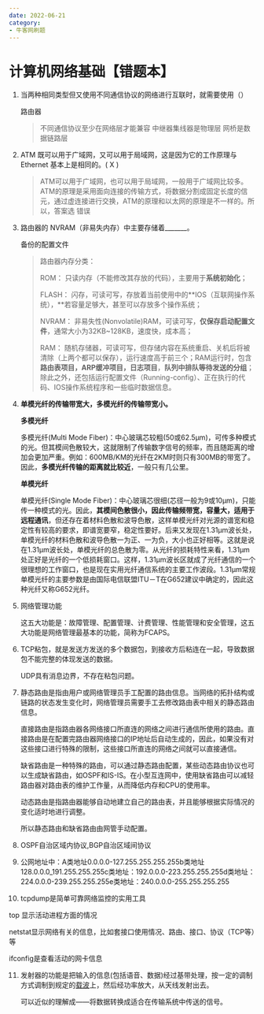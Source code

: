 ```yaml
---
date: 2022-06-21
category:
- 牛客网刷题
---
```


# 计算机网络基础【错题本】

1. 当两种相同类型但又使用不同通信协议的网络进行互联时，就需要使用（）

   路由器

   > 不同通信协议至少在网络层才能兼容 中继器集线器是物理层 网桥是数据链路层

2. ATM 既可以用于广域网，又可以用于局域网，这是因为它的工作原理与 Ethernet 基本上是相同的。( X )

   > ATM可以用于广域网，也可以用于局域网，一般用于广域网比较多。ATM的原理是采用面向连接的传输方式，将数据分割成固定长度的信元，通过虚连接进行交换，ATM的原理和以太网的原理是不一样的。所以，答案选 错误 

3. 路由器的 NVRAM（非易失内存）中主要存储着_______。

   备份的配置文件

   > 路由器内存分类：
   >
   > ROM：    只读内存（不能修改其存放的代码），主要用于**系统初始化**；
   >
   > FLASH：  闪存，可读可写，存放着当前使用中的**IOS（互联网操作系统），**若容量足够大，甚至可以存放多个操作系统；
   >
   > NVRAM：  非易失性(Nonvolatile)RAM，可读可写，**仅保存启动配置文件**，通常大小为32KB~128KB，速度快，成本高；
   >
   > RAM：    随机存储器，可读可写，但存储内容在系统重启、关机后将被清除（上两个都可以保存），运行速度高于前三个；RAM运行时，包含**路由表项目，ARP缓冲项目，日志项目**，**队列中排队等待发送的分组**；除此之外，还包括运行配置文件（Running-config）、正在执行的代码、IOS操作系统程序和一些临时数据信息。

4. **单模光纤的传输带宽大，多模光纤的传输带宽小。**

   **多模光纤**

   多模光纤(Multi Mode Fiber)：中心玻璃芯较粗(50或62.5μm)，可传多种模式的光。但其模间色散较大，这就限制了传输数字信号的频率，而且随距离的增加会更加严重。例如：600MB/KM的光纤在2KM时则只有300MB的带宽了。因此，**多模光纤传输的距离就比较近**，一般只有几公里。 

   **单模光纤** 

   单模光纤(Single Mode Fiber)：中心玻璃芯很细(芯径一般为9或10μm)，只能传一种模式的光。因此，**其模间色散很小，因此传输频带宽，容量大，适用于远程通讯**，但还存在着材料色散和波导色散，这样单模光纤对光源的谱宽和稳定性有较高的要求，即谱宽要窄，稳定性要好。后来又发现在1.31μm波长处，单模光纤的材料色散和波导色散一为正、一为负，大小也正好相等。这就是说在1.31μm波长处，单模光纤的总色散为零。从光纤的损耗特性来看，1.31μm处正好是光纤的一个低损耗窗口。这样，1.31μm波长区就成了光纤通信的一个很理想的工作窗口，也是现在实用光纤通信系统的主要工作波段。1.31μm常规单模光纤的主要参数是由国际电信联盟ITU－T在G652建议中确定的，因此这种光纤又称G652光纤。

5. 网络管理功能

   这五大功能是：故障管理、配置管理、计费管理、性能管理和安全管理，这五大功能是网络管理最基本的功能，简称为FCAPS。

6. TCP粘包，就是发送方发送的多个数据包，到接收方后粘连在一起，导致数据包不能完整的体现发送的数据。

   UDP具有消息边界，不存在粘包问题。

7. 静态路由是指由用户或网络管理员手工配置的路由信息。当网络的拓扑结构或链路的状态发生变化时，网络管理员需要手工去修改路由表中相关的静态路由信息。

   直接路由是指路由器各网络接口所直连的网络之间进行通信所使用的路由。直接路由是在配置完路由器网络接口的IP地址后自动生成的，因此，如果没有对这些接口进行特殊的限制，这些接口所直连的网络之间就可以直接通信。

   缺省路由是一种特殊的路由，可以通过静态路由配置，某些动态路由协议也可以生成缺省路由，如OSPF和IS-IS。在小型互连网中，使用缺省路由可以减轻路由器对路由表的维护工作量，从而降低内存和CPU的使用率。

   动态路由是指路由器能够自动地建立自己的路由表，并且能够根据实际情况的变化适时地进行调整。

   所以静态路由和缺省路由由网管手动配置。
   
8. OSPF自治区域内协议,BGP自治区域间协议

9. 公网地址中：A类地址0.0.0.0-127.255.255.255.255b类地址 128.0.0.0_191.255.255.255c类地址：192.0.0.0-223.255.255.255d类地址：224.0.0.0-239.255.255.255e类地址：240.0.0.0-255.255.255.255

10. tcpdump是简单可靠网络监控的实用工具

   top 显示活动进程方面的情况

   netstat显示网络有关的信息，比如套接口使用情况、路由、接口、协议（TCP等）等

   ifconfig是查看活动的网卡信息

11. 发射器的功能是把输入的信息(包括语音、数据)经过基带处理，按一定的调制方式调制到规定的<u>载波</u>上，然后经功率放大，从天线发射出去。

    可以近似的理解成——将数据转换成适合在传输系统中传送的信号。
